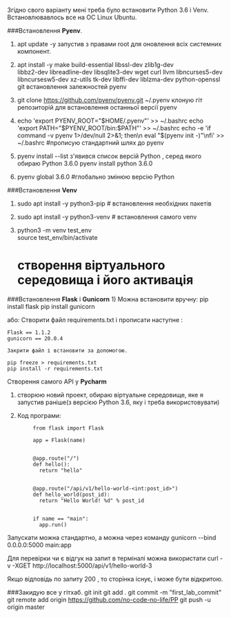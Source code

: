 Згідно свого варіанту мені треба було встановити Python 3.6 і Venv.
Встановлювавлось все на ОС Linux Ubuntu.

###Встановлення **Pyenv**.
1) apt update -y    запустив з правами root для оновлення всіх системних компонент.

2) apt install -y make build-essential libssl-dev zlib1g-dev \
     libbz2-dev libreadline-dev libsqlite3-dev wget curl llvm libncurses5-dev\
     libncursesw5-dev xz-utils tk-dev libffi-dev liblzma-dev python-openssl\
     git        встановлення залежностей pyenv

3) git clone https://github.com/pyenv/pyenv.git ~/.pyenv 
  клоную гіт репозиторій для встановлення  останньої версії pyenv
4) echo 'export PYENV_ROOT="$HOME/.pyenv"' >> ~/.bashrc
   echo 'export PATH="$PYENV_ROOT/bin:$PATH"' >> ~/.bashrc
   echo -e 'if command -v pyenv 1>/dev/null 2>&1; then\n eval "$(pyenv init -)"\nfi' >> ~/.bashrc
   #прописую стандартний шлях до pyenv

5) pyenv install --list
 з'явився список версій Python , серед якого обираю Python 3.6.0
  pyenv install python 3.6.0

6) pyenv global 3.6.0 #глобально змінюю версію Python




###Встановлення **Venv**
1) sudo apt install -y python3-pip    # встановлення необхідних пакетів

2) sudo apt install -y python3-venv  # встановлення самого venv

3) python3 -m venv test_env  
  source test_env/bin/activate
    # створення віртуального середовища і його активація 




###Встановлення **Flask** i **Gunicorn**
1) 
  Можна встановити вручну:
    pip install flask
    pip install gunicorn

  або:
    Створити файл requirements.txt 
    і прописати наступне :

    Flask == 1.1.2
    gunicorn == 20.0.4

    Закрити файл і встановити за допомогою.

    pip freeze > requirements.txt 
    pip install -r requirements.txt







Створення самого API у **Pycharm**

1) створюю новий проект, обираю віртуальне середовище, яке я запустив раніше(з версією Python 3.6, яку і треба використовувати)

2) Код програми:

            from flask import Flask

            app = Flask(name)


            @app.route("/")
            def hello():
              return "hello"


            @app.route("/api/v1/hello-world-<int:post_id>")
            def hello_world(post_id):
              return "Hello World! %d" % post_id


            if name == "main":
              app.run()

  Запускати можна стандартно, а можна через команду 
   gunicorn --bind 0.0.0.0:5000 main:app

  Для перевірки чи є відгук на запит в терміналі можна використати 
   curl -v -XGET http://localhost:5000/api/v1/hello-world-3

  Якщо відповідь по запиту  200 , то сторінка існує, і може бути відкритою.


###Закидую все у гітхаб.
git init
git add .
git commit -m "first_lab_commit"
git remote add origin https://github.com/no-code-no-life/PP
git push -u origin master
